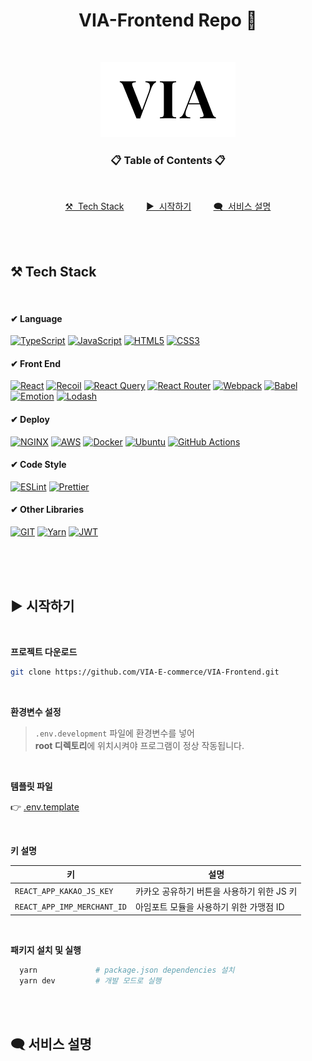 <h1 align="center">VIA-Frontend Repo 💄</h1>

<br>

<p align="center">
  <a href="http://via-shop.tk" target="_blank"><img src="./markdown/logo-with-background.png" /></a>
</p>

<h3 align="center">📋 Table of Contents 📋</h3>

<br>

<p align="center">
  <a href="#tech-stack">⚒&nbsp;&nbsp;Tech Stack</a>&nbsp;&nbsp;&nbsp;&nbsp;&nbsp;&nbsp;&nbsp;&nbsp;
  <a href="#start">▶&nbsp;&nbsp;시작하기</a>&nbsp;&nbsp;&nbsp;&nbsp;&nbsp;&nbsp;&nbsp;&nbsp;
  <a href="#description">🗨&nbsp;&nbsp;서비스 설명</a>
</p>

<br><br>

<h2 id="tech-stack">⚒ Tech Stack</h2>

<br>

#### ✔ Language
[![TypeScript](https://img.shields.io/badge/TypeScript-333?style=flat-square&logo=typescript&logoColor=white&labelColor=007ACC)](#) [![JavaScript](https://img.shields.io/badge/JavaScript-333?style=flat-square&logo=JavaScript&logoColor=F7DF1E&labelColor=323330)](#) [![HTML5](https://img.shields.io/badge/HTML5-333?style=flat-square&logo=html5&logoColor=white&labelColor=E34F26)](#) [![CSS3](https://img.shields.io/badge/CSS3-333?style=flat-square&logo=css3&logoColor=white&labelColor=1572B6)](#)

#### ✔ Front End

[![React](https://img.shields.io/badge/React-333?style=flat-square&logo=react&logoColor=61DAFB&labelColor=20232A)](#) [![Recoil](https://img.shields.io/badge/Recoil-333?style=flat-square&logo=react&logoColor=black&labelColor=ffffff)](#) [![React Query](https://img.shields.io/badge/React--query-333?style=flat-square&logo=react%20query&logoColor=white&labelColor=FF4154)](#) [![React Router](https://img.shields.io/badge/React_Router-333?style=flat-square&logo=react-router&logoColor=white&labelColor=CA4245)](#) [![Webpack](https://img.shields.io/badge/Webpack-333?style=flat-square&logo=Webpack&logoColor=8DD6F9&labelColor=black)](#) [![Babel](https://img.shields.io/badge/Babel-333?style=flat-square&logo=babel&logoColor=black&labelColor=F9DC3E)](#) [![Emotion](https://img.shields.io/badge/emotion-333?style=flat-square&logo=styledcomponents&logoColor=DB7093&labelColor=DB7093)](#) [![Lodash](https://img.shields.io/badge/Lodash-333?style=flat-square&logo=Lodash&logoColor=white&labelColor=3492FF)](#)

#### ✔ Deploy

[![NGINX](https://img.shields.io/badge/Nginx-333?style=flat-square&logo=nginx&logoColor=white&labelColor=009639)](#) [![AWS](https://img.shields.io/badge/AWS_EC2-333?style=flat-square&logo=AmazonAWS&logoColor=white&labelColor=E34F26)](#) [![Docker](https://img.shields.io/badge/Docker-333?style=flat-square&logo=docker&logoColor=white&labelColor=2CA5E0)](#) [![Ubuntu](https://img.shields.io/badge/Ubuntu-333?style=flat-square&logo=ubuntu&logoColor=white&labelColor=E95420)](#) [![GitHub Actions](https://img.shields.io/badge/GitHub_Actions-333?style=flat-square&logo=github-actions&logoColor=white&labelColor=2088FF)](#)

#### ✔ Code Style

[![ESLint](https://img.shields.io/badge/eslint-333?style=flat-square&logo=eslint&logoColor=white&labelColor=3A33D1)](#) [![Prettier](https://img.shields.io/badge/prettier-333?style=flat-square&logo=prettier&logoColor=F7BA3E&labelColor=1A2C34)](#)

#### ✔ Other Libraries

[![GIT](https://img.shields.io/badge/GIT-333?style=flat-square&logo=git&logoColor=white&labelColor=E44C30)](#) [![Yarn](https://img.shields.io/badge/Yarn-333?style=flat-square&logo=yarn&logoColor=white&labelColor=2C8EBB)](#) [![JWT](https://img.shields.io/badge/JWT-333?style=flat-square&logo=JSON%20web%20tokens&logoColor=white&labelColor=000000)](#)

<br><br><br>

<h2 id="start">▶ 시작하기</h2>

<br>

**프로젝트 다운로드**

```bash
git clone https://github.com/VIA-E-commerce/VIA-Frontend.git
```

<br>

**환경변수 설정**
> `.env.development` 파일에 환경변수를 넣어<br>
> **root 디렉토리**에 위치시켜야 프로그램이 정상 작동됩니다.

<br>

**템플릿 파일**

👉 [.env.template](.env.template)

<br>

**키 설명**

| 키                          | 설명                                       |
| --------------------------- | ------------------------------------------ |
| `REACT_APP_KAKAO_JS_KEY`    | 카카오 공유하기 버튼을 사용하기 위한 JS 키 |
| `REACT_APP_IMP_MERCHANT_ID` | 아임포트 모듈을 사용하기 위한 가맹점 ID    |

<br>

**패키지 설치 및 실행**
```bash
  yarn             # package.json dependencies 설치
  yarn dev         # 개발 모드로 실행
```

<br><br>

<h2 id="description">🗨 서비스 설명</h2>